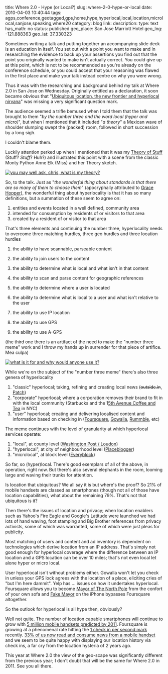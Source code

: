 title: Where 2.0 - Hype (or Local?)
slug: where-2-0-hype-or-local
date: 2010-04-03 10:40:44
tags: agps,conference,geotagged,gps,home,hype,hyperlocal,local,location,microlocal,sanjose,speaking,where20
category: blog
link: 
description: 
type: text
has_math: no
status: published
geo_place: San Jose Marriott Hotel
geo_lng: -121.888363
geo_lat: 37.330323

Sometimes writing a talk and putting together an accompanying slide deck is an education in itself. You set out with a point you want to make and in researching the evidence to back up your assertions you find out that the point you originally wanted to make isn't actually correct. You could give up at this point, which is not to be recommended as you're already on the conference schedule, or you could accept that your reasoning was flawed in the first place and make your talk instead centre on why you were wrong.

Thus it was with the researching and background behind my talk at Where 2.0 in San Jose on Wednesday. Originally entitled as a declaration, it soon became obvious that "[Ubiquitous location, the new frontier and hyperlocal nirvana](https://en.oreilly.com/where2010/public/schedule/detail/13234 "https://en.oreilly.com/where2010/public/schedule/detail/13234")" was missing a very significant question mark.


<!-- TEASER_END -->

The audience seemed a trifle bemused when I told them that the talk was brought to them "*by the number three and the word local (hyper and micro)*", but when I mentioned that it included "*a theory*" a Mexican wave of shoulder slumping swept the (packed) room, followed in short succession by a long sigh.

I couldn't blame them.

Luckily attention perked up when I mentioned that it was my [Theory of Stuff](/2010/02/01/the-theory-of-stuff/ "/2010/02/01/the-theory-of-stuff/") (Stuff? *Stuff*? Huh?) and illustrated this point with a scene from the classic Monty Python Anne Elk (Miss) and her Theory sketch.

[![you may well ask, chris, what is my theory?](https://farm3.static.flickr.com/2735/4484143781_28d4e368ea.jpg "you may well ask, chris, what is my theory?")](https://www.flickr.com/photos/vicchi/4484143781/ "https://www.flickr.com/photos/vicchi/4484143781/")

So, to the talk. Just as "*the wonderful thing about standards is that there are so many of them to choose them*" (apocryphally attributed to [Grace Hopper](https://en.wikiquote.org/wiki/Grace_Hopper "https://en.wikiquote.org/wiki/Grace_Hopper")), the wonderful thing about hyperlocality is that it has so many definitions, but a summation of these seem to agree on:

1. entities and events located in a well defined, community area
2. intended for consumption by residents of or visitors to that area
3. created by a resident of or visitor to that area


That's three elements and continuing the number three, hyperlocality needs to overcome three matching hurdles, three geo hurdles and three location hurdles

1. the ability to have scannable, parseable content
2. the ability to join users to the content
3. the ability to determine what is local and what isn't in that content


1. the ability to scan and parse content for geographic references
2. the ability to determine where a user is located
3. the ability to determine what is local to a user and what isn't relative to the user


1. the ability to use IP location
2. the ability to use GPS
3. the ability to use A-GPS


(the third one there is an artifact of the need to make the "number three meme" work and I throw my hands up in surrender for that piece of artifice. Mea culpa)

[![what is it for and why would anyone use it?](https://farm5.static.flickr.com/4011/4485870089_80d7838e5a_d.jpg "what is it for and why would anyone use it?")](https://www.flickr.com/photos/vicchi/4484143781/ "https://www.flickr.com/photos/vicchi/4484143781/")

While we're on the subject of the "number three meme" there's also three genera of hyperlocality

1. "classic" hyperlocal; taking, refining and creating local news (~~outside.in~~, [Patch](https://www.patch.com/ "https://www.patch.com/"))
2. "corporate" hyperlocal; where a corporation removes their brand to fit in with the local community (Starbucks and the 1[5th Avenue Coffee and Tea](https://www.flickr.com/photos/annshi/3879730603/ "https://www.flickr.com/photos/annshi/3879730603/") in NYC)
3. "user" hyperlocal; creating and delivering localised content and information based on checking in ([Foursquare](https://foursquare.com/ "https://foursquare.com/"), [Gowalla](https://gowalla.com/ "https://gowalla.com/"), [Rummble](https://www.rummble.com/ "https://www.rummble.com/"), etc)


The meme continues with the level of granularity at which hyperlocal services operate:

1. "local", at county level ([Washington Post / Loudon](https://voices.washingtonpost.com/loudoun/ "https://voices.washingtonpost.com/loudoun/"))
2. "hyperlocal", at city of neighbourhood level ([Placeblogger](https://www.placeblogger.com/ "https://www.placeblogger.com/"))
3. "microlocal", at block level ([Everyblock](https://www.everyblock.com/ "https://www.everyblock.com/"))


So far, so (hyper)local. There's good exemplars of all of the above, in operation, right now. But there's also several elephants in the room, looming large and waving their trunks for attention.

Is location that ubiquitous? We all say it is but where's the proof? So 21% of mobile handsets are classed as smartphones (though not all of those have location capabilities), what about the remaining 79%. That's not that ubiquitous is it?

Then there's the issues of location and privacy; when location enablers such as Yahoo's Fire Eagle and Google's Latitude were launched we had lots of hand waving, foot stamping and Big Brother references from privacy activists, some of which was warranted, some of which were just pleas for publicity.

Most matching of users and content and ad inventory is dependent on technologies which derive location from an IP address. That's simply not good enough for hyperlocal coverage where the difference between an IP location and a GPS location can be over 10 miles; that's not even local let alone hyper or micro local.

User hyperlocal isn't without problems either. Gowalla won't let you check in unless your GPS lock agrees with the location of a place, eliciting cries of "but I'm here dammit". Yelp has ... issues on how it undertakes hyperlocal. Foursquare allows you to become [Mayor of The North Pole](https://www.krazydad.com/blog/2010/02/mayor-of-the-north-pole/ "https://www.krazydad.com/blog/2010/02/mayor-of-the-north-pole/") from the confort of your own sofa and [Fake Mayor](https://www.fakemayor.com/ "https://www.fakemayor.com/") on the iPhone bypasses Foursquare altogether.

So the outlook for hyperlocal is all hype then, obviously?

Well not quite. The number of location capable smartphones will continue to grow with [5 million mobile handsets predicted by 2011](https://gigaom.com/2008/08/06/mobile-subscribers-forecast-to-top-5-billion-mark-by-2011/ "https://gigaom.com/2008/08/06/mobile-subscribers-forecast-to-top-5-billion-mark-by-2011/"). Foursquare is growing at a phenomenal rate hitting the [1 check in per second mark](https://techcrunch.com/2010/01/12/foursquare-check-ins/ "https://techcrunch.com/2010/01/12/foursquare-check-ins/") recently. [33% of us now read and consume news from a mobile handset](https://www.mobilemarketingandtechnology.com/?p=954 "https://www.mobilemarketingandtechnology.com/?p=954") and we seem to be quite happy with displaying our location history via check ins, a far cry from the location hysteria of 2 years ago.

This year at Where 2.0 the view of the geo-scape was significantly different from the previous year; I don't doubt that will be the same for Where 2.0 in 2011. See you all there.
